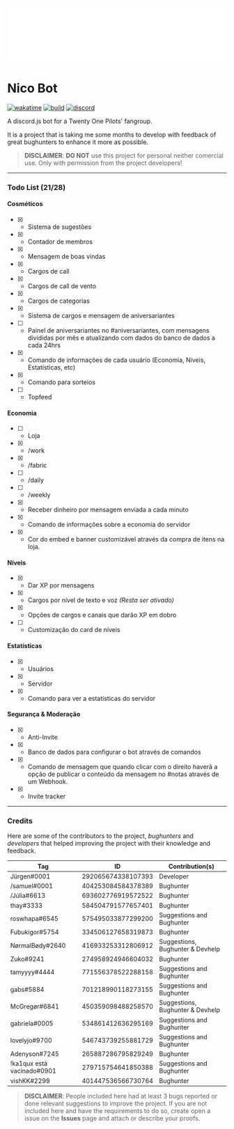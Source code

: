 ![Nico](https://raw.githubusercontent.com/jurgenjacobsen/nico/main/assets/Nico1.png)
# Nico Bot
[![wakatime](https://wakatime.com/badge/github/jurgenjacobsen/nico.svg)](https://wakatime.com/badge/github/jurgenjacobsen/nico)
[![build](https://img.shields.io/github/languages/top/jurgenjacobsen/nico?style=flat-square)](https://github.com/jurgenjacobsen/nico)
[![discord](https://img.shields.io/discord/465938334791893002?color=5865F2&logo=discord&logoColor=white&style=flat-square)](https://discord.gg/f4jkqrdbyh)

A discord.js bot for a Twenty One Pilots' fangroup.

It is a project that is taking me some months to develop with feedback of great bughunters to enhance it more as possible.

> **DISCLAIMER**: **DO NOT** use this project for personal neither comercial use. Only with permission from the project developers!

___
### Todo List (21/28)
#### Cosméticos

- [X] - Sistema de sugestões
- [X] - Contador de membros
- [X] - Mensagem de boas vindas
- [X] - Cargos de call
- [X] - Cargos de call de vento
- [X] - Cargos de categorias
- [X] - Sistema de cargos e mensagem de aniversariantes
- [ ] - Painel de aniversariantes no #aniversariantes, com mensagens divididas por mês e atualizando com dados do banco de dados a cada 24hrs
- [X] - Comando de informações de cada usuário (Economia, Níveis, Estatísticas, etc)
- [X] - Comando para sorteios
- [ ] - Topfeed

#### Economia

- [ ] - Loja
- [X] - /work
- [X] - /fabric
- [ ] - /daily
- [ ] - /weekly
- [X] - Receber dinheiro por mensagem enviada a cada minuto
- [X] - Comando de informações sobre a economia do servidor
- [X] - Cor do embed e banner customizável através da compra de itens na loja.

#### Níveis

- [X] - Dar XP por mensagens 
- [X] - Cargos por nível de texto e voz *(Resta ser ativado)*
- [X] - Opções de cargos e canais que darão XP em dobro
- [ ] - Customização do card de níveis

#### Estatísticas

- [X] - Usuários
- [X] - Servidor
- [X] - Comando para ver a estatísticas do servidor

#### Segurança & Moderação
- [X] - Anti-Invite
- [X] - Banco de dados para configurar o bot através de comandos
- [X] - Comando de mensagem que quando clicar com o direito haverá a opção de publicar o conteúdo da mensagem no #notas através de um Webhook.
- [X] - Invite tracker
___

### Credits

Here are some of the contributors to the project, *bughunters* and *developers* that helped improving the project with their knowledge and feedback.


| Tag                        	| ID                 	| Contribution(s)         	           	  |
|----------------------------	|--------------------	|---------------------------------------	|
| Jürgen#0001                	| 292065674338107393 	| Developer             	                |
| /samuel#0001               	| 404253084584378389 	| Bughunter             	                |
| /Júlia#6613                	| 693602776919572522 	| Bughunter             	                |
| thay#3333                  	| 584504791577657401 	| Bughunter             	                |
| roswhapa#6545              	| 575495033877299200 	| Suggestions and Bughunter             	|
| Fubukigor#5754             	| 334506127658319873 	| Bughunter             	                |
| NørmalBødy#2640            	| 416933253312806912 	| Suggestions, Bughunter & Devhelp     	  |
| Zuko#9241                  	| 274958924946604032 	| Bughunter             	                |
| tamyyyy#4444               	| 771556378522288158 	| Suggestions and Bughunter             	|
| gabs#5884                  	| 701218990118273155 	| Suggestions and Bughunter               |
| McGregør#6841              	| 450359098488258570 	| Suggestions, Bughunter & Devhelp        |
| gabriela#0005              	| 534861412636295169 	| Suggestions and Bughunter             	|
| lovelyjo#9700              	| 546743739255881729 	| Suggestions and Bughunter             	|
| Adenyson#7245              	| 265887286795829249 	| Bughunter                     	        |
| !ka1qux está vacinado#0901 	| 279715754641850388 	| Suggestions and Bughunter       	      |
| vishKK#2299                	| 401447536566730764 	| Bughunter             	          	    |

> **DISCLAIMER**: People included here had at least 3 bugs reported or done relevant suggestions to improve the project. If you are not included here and have the requirements to do so, create open a issue on the **Issues** page and attach or describe your proofs.
